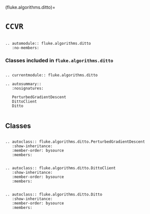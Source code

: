(fluke.algorithms.ditto)=

# ``CCVR``

```{eval-rst}

.. automodule:: fluke.algorithms.ditto
   :no-members:

```

<h3>

Classes included in ``fluke.algorithms.ditto``

</h3>

```{eval-rst}

.. currentmodule:: fluke.algorithms.ditto

.. autosummary::
   :nosignatures:

   PerturbedGradientDescent
   DittoClient
   Ditto
   
```


## Classes

```{eval-rst}

.. autoclass:: fluke.algorithms.ditto.PerturbedGradientDescent
   :show-inheritance:
   :member-order: bysource
   :members: 

```

```{eval-rst}

.. autoclass:: fluke.algorithms.ditto.DittoClient
   :show-inheritance:
   :member-order: bysource
   :members: 

```

```{eval-rst}

.. autoclass:: fluke.algorithms.ditto.Ditto
   :show-inheritance:
   :member-order: bysource
   :members: 

```